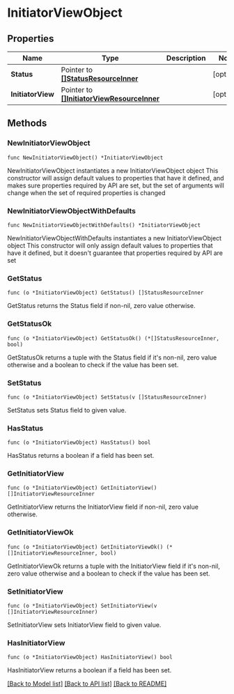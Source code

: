 # InitiatorViewObject

## Properties

Name | Type | Description | Notes
------------ | ------------- | ------------- | -------------
**Status** | Pointer to [**[]StatusResourceInner**](StatusResourceInner.md) |  | [optional] 
**InitiatorView** | Pointer to [**[]InitiatorViewResourceInner**](InitiatorViewResourceInner.md) |  | [optional] 

## Methods

### NewInitiatorViewObject

`func NewInitiatorViewObject() *InitiatorViewObject`

NewInitiatorViewObject instantiates a new InitiatorViewObject object
This constructor will assign default values to properties that have it defined,
and makes sure properties required by API are set, but the set of arguments
will change when the set of required properties is changed

### NewInitiatorViewObjectWithDefaults

`func NewInitiatorViewObjectWithDefaults() *InitiatorViewObject`

NewInitiatorViewObjectWithDefaults instantiates a new InitiatorViewObject object
This constructor will only assign default values to properties that have it defined,
but it doesn't guarantee that properties required by API are set

### GetStatus

`func (o *InitiatorViewObject) GetStatus() []StatusResourceInner`

GetStatus returns the Status field if non-nil, zero value otherwise.

### GetStatusOk

`func (o *InitiatorViewObject) GetStatusOk() (*[]StatusResourceInner, bool)`

GetStatusOk returns a tuple with the Status field if it's non-nil, zero value otherwise
and a boolean to check if the value has been set.

### SetStatus

`func (o *InitiatorViewObject) SetStatus(v []StatusResourceInner)`

SetStatus sets Status field to given value.

### HasStatus

`func (o *InitiatorViewObject) HasStatus() bool`

HasStatus returns a boolean if a field has been set.

### GetInitiatorView

`func (o *InitiatorViewObject) GetInitiatorView() []InitiatorViewResourceInner`

GetInitiatorView returns the InitiatorView field if non-nil, zero value otherwise.

### GetInitiatorViewOk

`func (o *InitiatorViewObject) GetInitiatorViewOk() (*[]InitiatorViewResourceInner, bool)`

GetInitiatorViewOk returns a tuple with the InitiatorView field if it's non-nil, zero value otherwise
and a boolean to check if the value has been set.

### SetInitiatorView

`func (o *InitiatorViewObject) SetInitiatorView(v []InitiatorViewResourceInner)`

SetInitiatorView sets InitiatorView field to given value.

### HasInitiatorView

`func (o *InitiatorViewObject) HasInitiatorView() bool`

HasInitiatorView returns a boolean if a field has been set.


[[Back to Model list]](../README.md#documentation-for-models) [[Back to API list]](../README.md#documentation-for-api-endpoints) [[Back to README]](../README.md)


